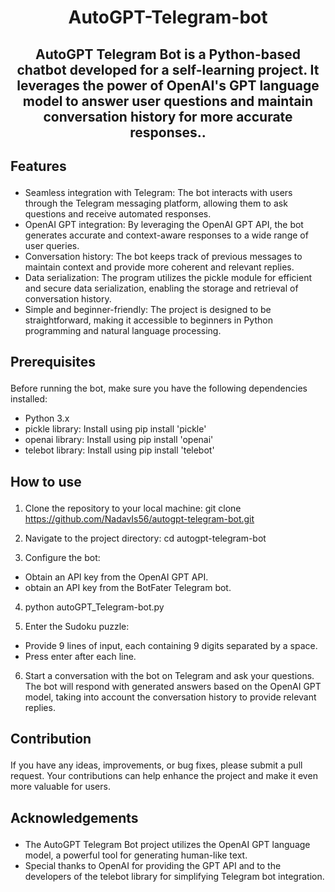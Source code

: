 #  <p align ="center" height="40px" width="40px"> AutoGPT-Telegram-bot </p>

##  <p align ="center" height="40px" width="40px"> AutoGPT Telegram Bot is a Python-based chatbot developed for a self-learning project. It leverages the power of OpenAI's GPT language model to answer user questions and maintain conversation history for more accurate responses..</p>


##     <p align = "left"> Features </p>
- Seamless integration with Telegram: The bot interacts with users through the Telegram messaging platform, allowing them to ask questions and receive automated responses.
- OpenAI GPT integration: By leveraging the OpenAI GPT API, the bot generates accurate and context-aware responses to a wide range of user queries.
- Conversation history: The bot keeps track of previous messages to maintain context and provide more coherent and relevant replies.
- Data serialization: The program utilizes the pickle module for efficient and secure data serialization, enabling the storage and retrieval of conversation history.
- Simple and beginner-friendly: The project is designed to be straightforward, making it accessible to beginners in Python programming and natural language processing.


##     <p align = "left"> Prerequisites </p>
Before running the bot, make sure you have the following dependencies installed:
- Python 3.x
- pickle library: Install using pip install 'pickle'
- openai library: Install using pip install 'openai'
- telebot library: Install using pip install 'telebot'


##     <p align = "left"> How to use </p>
1. Clone the repository to your local machine:   git clone https://github.com/NadavIs56/autogpt-telegram-bot.git

2. Navigate to the project directory:   cd autogpt-telegram-bot

3. Configure the bot:
- Obtain an API key from the OpenAI GPT API.
- obtain an API key from the BotFater Telegram bot.

4. python autoGPT_Telegram-bot.py

5. Enter the Sudoku puzzle:   
  - Provide 9 lines of input, each containing 9 digits separated by a space.
  - Press enter after each line.

6. Start a conversation with the bot on Telegram and ask your questions. The bot will respond with generated answers based on the OpenAI GPT model, taking into account the conversation history to provide relevant replies.

##     <p align = "left"> Contribution </p>
If you have any ideas, improvements, or bug fixes, please submit a pull request. Your contributions can help enhance the project and make it even more valuable for users.


##     <p align = "left"> Acknowledgements </p>
- The AutoGPT Telegram Bot project utilizes the OpenAI GPT language model, a powerful tool for generating human-like text.
- Special thanks to OpenAI for providing the GPT API and to the developers of the telebot library for simplifying Telegram bot integration.
